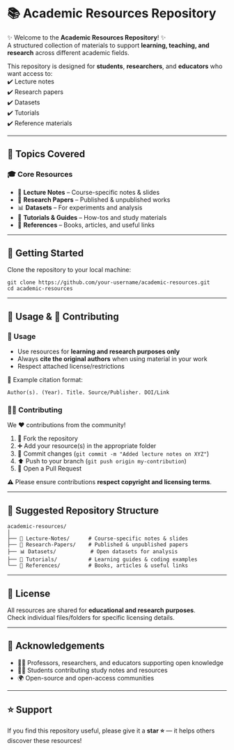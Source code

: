 # 📚 Academic Resources Repository  

✨ Welcome to the **Academic Resources Repository**! ✨  
A structured collection of materials to support **learning, teaching, and research** across different academic fields.  

This repository is designed for **students**, **researchers**, and **educators** who want access to:  
✔️ Lecture notes  
✔️ Research papers  
✔️ Datasets  
✔️ Tutorials  
✔️ Reference materials  

---

## 📌 Topics Covered  

### 🎓 Core Resources  
- 📝 **Lecture Notes** – Course-specific notes & slides  
- 📄 **Research Papers** – Published & unpublished works  
- 📊 **Datasets** – For experiments and analysis  
- 📘 **Tutorials & Guides** – How-tos and study materials  
- 📖 **References** – Books, articles, and useful links  

---

## 🚀 Getting Started  

Clone the repository to your local machine:  

```
git clone https://github.com/your-username/academic-resources.git
cd academic-resources
```

---

## 📖 Usage & 🤝 Contributing  

### 🔑 Usage  
- Use resources for **learning and research purposes only**  
- Always **cite the original authors** when using material in your work  
- Respect attached license/restrictions  

📌 Example citation format:  

```
Author(s). (Year). Title. Source/Publisher. DOI/Link
```

### 👨‍💻 Contributing  
We ❤️ contributions from the community!  

1. 🍴 Fork the repository  
2. ➕ Add your resource(s) in the appropriate folder  
3. 💬 Commit changes (`git commit -m "Added lecture notes on XYZ"`)  
4. ⬆️ Push to your branch (`git push origin my-contribution`)  
5. 🔄 Open a Pull Request  

⚠️ Please ensure contributions **respect copyright and licensing terms**.  

---

## 📂 Suggested Repository Structure  

```
academic-resources/
│
├── 📘 Lecture-Notes/      # Course-specific notes & slides
├── 📄 Research-Papers/    # Published & unpublished papers
├── 📊 Datasets/           # Open datasets for analysis
├── 📙 Tutorials/          # Learning guides & coding examples
└── 📖 References/         # Books, articles & useful links
```

---

## 📜 License  

All resources are shared for **educational and research purposes**.  
Check individual files/folders for specific licensing details.  

---

## 🙌 Acknowledgements  

- 👩‍🏫 Professors, researchers, and educators supporting open knowledge  
- 👨‍🎓 Students contributing study notes and resources  
- 🌍 Open-source and open-access communities  

---

## ⭐ Support  

If you find this repository useful, please give it a **star ⭐** — it helps others discover these resources!
